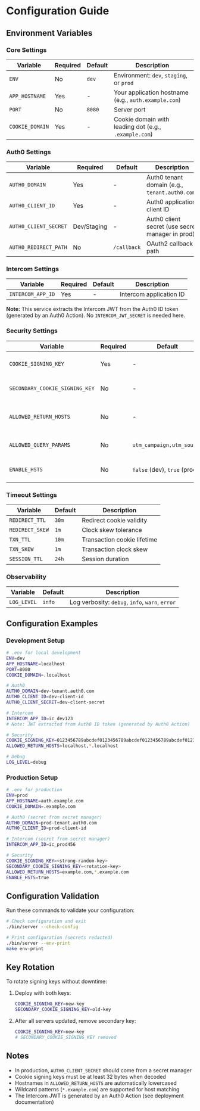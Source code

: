 # Configuration Guide

## Environment Variables

### Core Settings

| Variable | Required | Default | Description |
|----------|----------|---------|-------------|
| `ENV` | No | `dev` | Environment: `dev`, `staging`, or `prod` |
| `APP_HOSTNAME` | Yes | - | Your application hostname (e.g., `auth.example.com`) |
| `PORT` | No | `8080` | Server port |
| `COOKIE_DOMAIN` | Yes | - | Cookie domain with leading dot (e.g., `.example.com`) |

### Auth0 Settings

| Variable | Required | Default | Description |
|----------|----------|---------|-------------|
| `AUTH0_DOMAIN` | Yes | - | Auth0 tenant domain (e.g., `tenant.auth0.com`) |
| `AUTH0_CLIENT_ID` | Yes | - | Auth0 application client ID |
| `AUTH0_CLIENT_SECRET` | Dev/Staging | - | Auth0 client secret (use secret manager in prod) |
| `AUTH0_REDIRECT_PATH` | No | `/callback` | OAuth2 callback path |

### Intercom Settings

| Variable | Required | Default | Description |
|----------|----------|---------|-------------|
| `INTERCOM_APP_ID` | Yes | - | Intercom application ID |

**Note:** This service extracts the Intercom JWT from the Auth0 ID token (generated by an Auth0 Action). No `INTERCOM_JWT_SECRET` is needed here.

### Security Settings

| Variable | Required | Default | Description |
|----------|----------|---------|-------------|
| `COOKIE_SIGNING_KEY` | Yes | - | 32+ byte hex or base64 key |
| `SECONDARY_COOKIE_SIGNING_KEY` | No | - | Secondary key for rotation |
| `ALLOWED_RETURN_HOSTS` | No | - | CSV list of allowed redirect hosts |
| `ALLOWED_QUERY_PARAMS` | No | `utm_campaign,utm_source` | Query params to preserve |
| `ENABLE_HSTS` | No | `false` (dev), `true` (prod) | Enable HSTS header |

### Timeout Settings

| Variable | Default | Description |
|----------|---------|-------------|
| `REDIRECT_TTL` | `30m` | Redirect cookie validity |
| `REDIRECT_SKEW` | `1m` | Clock skew tolerance |
| `TXN_TTL` | `10m` | Transaction cookie lifetime |
| `TXN_SKEW` | `1m` | Transaction clock skew |
| `SESSION_TTL` | `24h` | Session duration |

### Observability

| Variable | Default | Description |
|----------|---------|-------------|
| `LOG_LEVEL` | `info` | Log verbosity: `debug`, `info`, `warn`, `error` |

## Configuration Examples

### Development Setup

```bash
# .env for local development
ENV=dev
APP_HOSTNAME=localhost
PORT=8080
COOKIE_DOMAIN=.localhost

# Auth0
AUTH0_DOMAIN=dev-tenant.auth0.com
AUTH0_CLIENT_ID=dev-client-id
AUTH0_CLIENT_SECRET=dev-client-secret

# Intercom
INTERCOM_APP_ID=ic_dev123
# Note: JWT extracted from Auth0 ID token (generated by Auth0 Action)

# Security
COOKIE_SIGNING_KEY=0123456789abcdef0123456789abcdef0123456789abcdef0123456789abcdef
ALLOWED_RETURN_HOSTS=localhost,*.localhost

# Debug
LOG_LEVEL=debug
```

### Production Setup

```bash
# .env for production
ENV=prod
APP_HOSTNAME=auth.example.com
COOKIE_DOMAIN=.example.com

# Auth0 (secret from secret manager)
AUTH0_DOMAIN=prod-tenant.auth0.com
AUTH0_CLIENT_ID=prod-client-id

# Intercom (secret from secret manager)
INTERCOM_APP_ID=ic_prod456

# Security
COOKIE_SIGNING_KEY=<strong-random-key>
SECONDARY_COOKIE_SIGNING_KEY=<rotation-key>
ALLOWED_RETURN_HOSTS=example.com,*.example.com
ENABLE_HSTS=true
```

## Configuration Validation

Run these commands to validate your configuration:

```bash
# Check configuration and exit
./bin/server --check-config

# Print configuration (secrets redacted)
./bin/server --env-print
make env-print
```

## Key Rotation

To rotate signing keys without downtime:

1. Deploy with both keys:
   ```bash
   COOKIE_SIGNING_KEY=new-key
   SECONDARY_COOKIE_SIGNING_KEY=old-key
   ```

2. After all servers updated, remove secondary key:
   ```bash
   COOKIE_SIGNING_KEY=new-key
   # SECONDARY_COOKIE_SIGNING_KEY removed
   ```

## Notes

- In production, `AUTH0_CLIENT_SECRET` should come from a secret manager
- Cookie signing keys must be at least 32 bytes when decoded
- Hostnames in `ALLOWED_RETURN_HOSTS` are automatically lowercased
- Wildcard patterns (`*.example.com`) are supported for host matching
- The Intercom JWT is generated by an Auth0 Action (see deployment documentation)